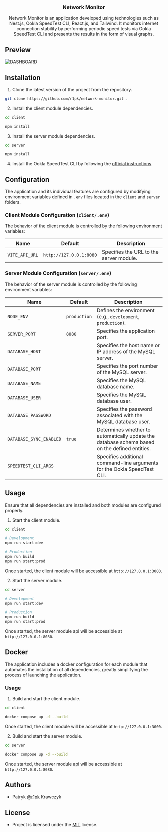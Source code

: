 <div align="center">
  <h3 align="center">Network Monitor</h3>
  <p align="center">
    Network Monitor is an application developed using technologies such as Nest.js, Ookla SpeedTest CLI, React.js, and Tailwind. It monitors internet connection stability by performing periodic speed tests via Ookla SpeedTest CLI and presents the results in the form of visual graphs.
  </p>
</div>

## Preview

![DASHBOARD](https://i.imgur.com/yHszWZA.png)

## Installation

1. Clone the latest version of the project from the repository.

```bash
git clone https://github.com/r1pk/network-monitor.git .
```

2. Install the client module dependencies.

```bash
cd client

npm install
```

3. Install the server module dependencies.

```bash
cd server

npm install
```

4. Install the Ookla SpeedTest CLI by following the [official instructions](https://www.speedtest.net/apps/cli).

## Configuration

The application and its individual features are configured by modifying environment variables defined in `.env` files located in the `client` and `server` folders.

### Client Module Configuration (`client/.env`)

The behavior of the client module is controlled by the following environment variables:

| Name           | Default                 | Description                             |
| -------------- | ----------------------- | --------------------------------------- |
| `VITE_API_URL` | `http://127.0.0.1:8080` | Specifies the URL to the server module. |

### Server Module Configuration (`server/.env`)

The behavior of the server module is controlled by the following environment variables:

| Name                    | Default      | Description                                                                                   |
| ----------------------- | ------------ | --------------------------------------------------------------------------------------------- |
| `NODE_ENV`              | `production` | Defines the environment (e.g., `development`, `production`).                                  |
| `SERVER_PORT`           | `8080`       | Specifies the application port.                                                               |
| `DATABASE_HOST`         |              | Specifies the host name or IP address of the MySQL server.                                    |
| `DATABASE_PORT`         |              | Specifies the port number of the MySQL server.                                                |
| `DATABASE_NAME`         |              | Specifies the MySQL database name.                                                            |
| `DATABASE_USER`         |              | Specifies the MySQL database user.                                                            |
| `DATABASE_PASSWORD`     |              | Specifies the password associated with the MySQL database user.                               |
| `DATABASE_SYNC_ENABLED` | `true`       | Determines whether to automatically update the database schema based on the defined entities. |
| `SPEEDTEST_CLI_ARGS`    |              | Specifies additional command-line arguments for the Ookla SpeedTest CLI.                      |

## Usage

Ensure that all dependencies are installed and both modules are configured properly.

1. Start the client module.

```bash
cd client

# Development
npm run start:dev

# Production
npm run build
npm run start:prod
```

Once started, the client module will be accessible at `http://127.0.0.1:3000`.

2. Start the server module.

```bash
cd server

# Development
npm run start:dev

# Production
npm run build
npm run start:prod
```

Once started, the server module api will be accessible at `http://127.0.0.1:8080`.

## Docker

The application includes a docker configuration for each module that automates the installation of all dependencies, greatly simplifying the process of launching the application.

### Usage

1. Build and start the client module.

```bash
cd client

docker compose up -d --build
```

Once started, the client module will be accessible at `http://127.0.0.1:3000`.

2. Build and start the server module.

```bash
cd server

docker compose up -d --build
```

Once started, the server module api will be accessible at `http://127.0.0.1:8080`.

## Authors

- Patryk [@r1pk](https://github.com/r1pk) Krawczyk

## License

- Project is licensed under the [MIT](LICENSE.md) license.
